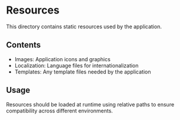 # Resources

This directory contains static resources used by the application.

## Contents

- Images: Application icons and graphics
- Localization: Language files for internationalization
- Templates: Any template files needed by the application

## Usage

Resources should be loaded at runtime using relative paths to ensure compatibility across different environments. 